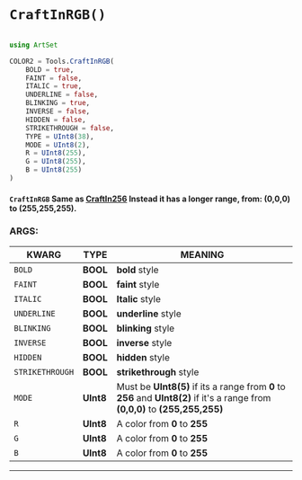 # `CraftInRGB()`

```julia

using ArtSet

COLOR2 = Tools.CraftInRGB(
    BOLD = true,
    FAINT = false,
    ITALIC = true,
    UNDERLINE = false,
    BLINKING = true,
    INVERSE = false,
    HIDDEN = false,
    STRIKETHROUGH = false,
    TYPE = UInt8(38),
    MODE = UInt8(2),
    R = UInt8(255),
    G = UInt8(255),
    B = UInt8(255)
)

```

#### `CraftInRGB` Same as [CraftIn256](https://github.com/0G3NES1S/ArtSet.jl/blob/main/docs/Colors_Creation/Craft256.md) Instead it has a longer range, from: (0,0,0) to (255,255,255). 

### ARGS:

| KWARG              | TYPE     | MEANING  |
| ------------------ | -------- | -------- |
| `BOLD`             | **BOOL** | **bold** style
| `FAINT`            | **BOOL** | **faint** style
| `ITALIC`           | **BOOL** | **Italic** style
| `UNDERLINE`        | **BOOL** | **underline** style
| `BLINKING`         | **BOOL** | **blinking** style
| `INVERSE`          | **BOOL** | **inverse** style
| `HIDDEN`           | **BOOL** | **hidden** style
| `STRIKETHROUGH`    | **BOOL** | **strikethrough** style
| `MODE`             | **UInt8** | Must be **UInt8(5)** if its a range from **0** to **256** and **UInt8(2)** if it's a range from **(0,0,0)** to **(255,255,255)**
| `R`            | **UInt8** | A color from **0** to **255** |
| `G`            | **UInt8** | A color from **0** to **255** |
| `B`            | **UInt8** | A color from **0** to **255** |

----